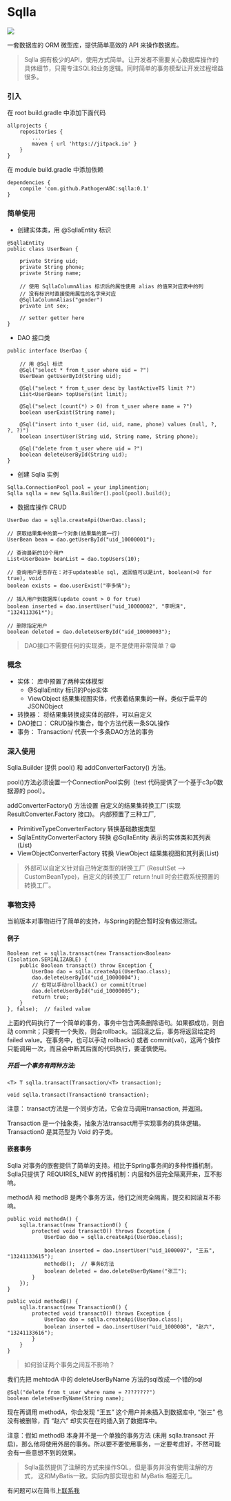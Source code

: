 # Sqlla

[![](https://jitpack.io/v/PathogenABC/sqlla.svg)](https://jitpack.io/#PathogenABC/sqlla)

一套数据库的 ORM 微型库，提供简单高效的 API 来操作数据库。
> Sqlla 拥有极少的API，使用方式简单。让开发者不需要关心数据库操作的具体细节，只需专注SQL和业务逻辑。同时简单的事务模型让开发过程增益很多。

### 引入
在 root build.gradle 中添加下面代码

```
allprojects {
    repositories {
        ...
        maven { url 'https://jitpack.io' }
    }
}
```
在 module build.gradle 中添加依赖

```
dependencies {
    compile 'com.github.PathogenABC:sqlla:0.1'
}
```

### 简单使用

* 创建实体类，用 @SqllaEntity 标识

```
@SqllaEntity
public class UserBean {

    private String uid;
    private String phone;
    private String name;

    // 使用 SqllaColumnAlias 标识后的属性使用 alias 的值来对应表中的列
    // 没有标识时直接使用属性的名字来对应
    @SqllaColumnAlias("gender")
    private int sex;

    // setter getter here
}
```

* DAO 接口类

```
public interface UserDao {

    // 用 @Sql 标识
    @Sql("select * from t_user where uid = ?")
    UserBean getUserById(String uid);

    @Sql("select * from t_user desc by lastActiveTS limit ?")
    List<UserBean> topUsers(int limit);

    @Sql("select (count(*) > 0) from t_user where name = ?")
    boolean userExist(String name);

    @Sql("insert into t_user (id, uid, name, phone) values (null, ?, ?, ?)")
    boolean insertUser(String uid, String name, String phone);

    @Sql("delete from t_user where uid = ?")
    boolean deleteUserById(String uid);
}
```

* 创建 Sqlla 实例

```
Sqlla.ConnectionPool pool = your implimention;
Sqlla sqlla = new Sqlla.Builder().pool(pool).build();
```

* 数据库操作 CRUD

```
UserDao dao = sqlla.createApi(UserDao.class);

// 获取结果集中的第一个对象(结果集的第一行)
UserBean bean = dao.getUserById("uid_10000001");

// 查询最新的10个用户
List<UserBean> beanList = dao.topUsers(10);

// 查询用户是否存在：对于updateable sql, 返回值可以是int, boolean(>0 for true), void
boolean exists = dao.userExist("李多情");

// 插入用户到数据库(update count > 0 for true)
boolean inserted = dao.insertUser("uid_10000002", "李明洙", "1324113361*");

// 删除指定用户
boolean deleted = dao.deleteUserById("uid_10000003");
```
> DAO接口不需要任何的实现类，是不是使用非常简单？😁

### 概念

* 实体： 库中预置了两种实体模型
    * @SqllaEntity 标识的Pojo实体
    * ViewObject 结果集视图实体，代表着结果集的一样。类似于扁平的 JSONObject
* 转换器： 将结果集转换成实体的部件，可以自定义
* DAO接口： CRUD操作集合，每个方法代表一条SQL操作
* 事务： Transaction/<T> 代表一个多条DAO方法的事务


### 深入使用

  Sqlla.Builder 提供 pool() 和 addConverterFactory() 方法。

  pool()方法必须设置一个ConnectionPool实例（test 代码提供了一个基于c3p0数据源的 pool）。

  addConverterFactory() 方法设置 自定义的结果集转换工厂(实现 ResultConverter.Factory 接口)。 内部预置了三种工厂,

  * PrimitiveTypeConverterFactory	    转换基础数据类型
  * SqllaEntityConverterFactory      转换 @SqllaEntity 表示的实体类和其列表(List)
  * ViewObjectConverterFactory       转换 ViewObject 结果集视图和其列表(List<ViewObject>)

> 外部可以自定义针对自己特定类型的转换工厂 (ResultSet --> CustomBeanType)，自定义的转换工厂 return !null 时会拦截系统预置的转换工厂。


### 事物支持

当前版本对事物进行了简单的支持，与Spring的配合暂时没有做过测试。

#### 例子

```
Boolean ret = sqlla.transact(new Transaction<Boolean>(Isolation.SERIALIZABLE) {
    public Boolean transact() throw Exception {
        UserDao dao = sqlla.createApi(UserDao.class);
        dao.deleteUserById("uid_10000004");
        // 也可以手动rollback() or commit(true)
        dao.deleteUserById("uid_10000005");
        return true;
    }
}, false);	// failed value
```

上面的代码执行了一个简单的事务，事务中包含两条删除语句。如果都成功，则自动 commit；只要有一个失败，则会rollback。当回滚之后，事务将返回给定的 failed value。在事务中，也可以手动  rollback() 或者 commit(val)，这两个操作只能调用一次，而且会中断其后面的代码执行，要谨慎使用。

##### 开启一个事务有两种方法:

`<T> T sqlla.transact(Transaction/<T> transaction);`

`void sqlla.transact(Transaction0 transaction);`

注意： transact方法是一个同步方法，它会立马调用transaction, 并返回。

Transaction<T> 是一个抽象类，抽象方法transact用于实现事务的具体逻辑。Transaction0 是其范型为 Void 的子类。

#### 嵌套事务

Sqlla 对事务的嵌套提供了简单的支持。相比于Spring事务间的多种传播机制，Sqlla只提供了 REQUIRES_NEW 的传播机制：内层和外层完全隔离开来，互不影响。

methodA 和 methodB 是两个事务方法，他们之间完全隔离，提交和回滚互不影响。

```
public void methodA() {
    sqlla.transact(new Transaction0() {
        protected void transact0() throws Exception {
            UserDao dao = sqlla.createApi(UserDao.class);

            boolean inserted = dao.insertUser("uid_1000007", "王五", "13241133615");
            methodB();  // 事务B方法
            boolean deleted = dao.deleteUserByName("张三");
        }
    });
}

public void methodB() {
    sqlla.transact(new Transaction0() {
        protected void transact0() throws Exception {
            UserDao dao = sqlla.createApi(UserDao.class);
            boolean inserted = dao.insertUser("uid_1000008", "赵六", "13241133616");
        }
    }
}
```

> 如何验证两个事务之间互不影响？

我们先把 mehtodA 中的 deleteUserByName 方法的sql改成一个错的sql

```
@Sql("delete from t_user where name = ????????")
boolean deleteUserByName(String name);
```

现在再调用 methodA，你会发现 “王五” 这个用户并未插入到数据库中, “张三” 也没有被删除，而 “赵六” 却实实在在的插入到了数据库中。

注意：假如 methodB 本身并不是一个单独的事务方法 (未用 sqlla.transact 开启)，那么他将使用外层的事务。所以要不要使用事务，一定要考虑好，不然可能会有一些意想不到的效果。

> Sqlla虽然提供了注解的方式来操作SQL，但是事务并没有使用注解的方式， 这和MyBatis一致。实际内部实现也和 MyBatis 相差无几。


有问题可以在简书上[联系我](http://www.jianshu.com/u/4c0007dc5b43)
